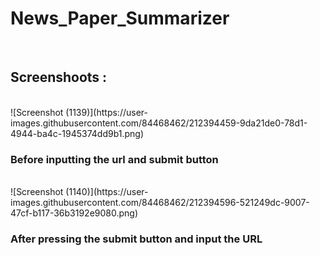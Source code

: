 # News_Paper_Summarizer
<br>
<h2>Screenshoots : </h2>
<br>
![Screenshot (1139)](https://user-images.githubusercontent.com/84468462/212394459-9da21de0-78d1-4944-ba4c-1945374dd9b1.png)
<br>
<h3>Before inputting the url and submit button</h3>
<br>
![Screenshot (1140)](https://user-images.githubusercontent.com/84468462/212394596-521249dc-9007-47cf-b117-36b3192e9080.png)
<br>
<h3>After pressing the submit button and input the URL</h3>


